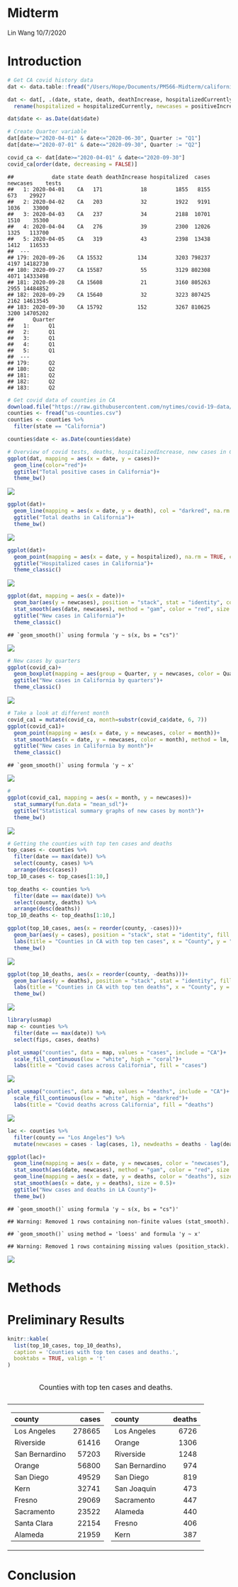Midterm
================
Lin Wang
10/7/2020

# Introduction

``` r
# Get CA covid history data
dat <- data.table::fread("/Users/Hope/Documents/PM566-Midterm/california-history.csv")

dat <- dat[, .(date, state, death, deathIncrease, hospitalizedCurrently, positive, positiveIncrease, totalTestResults)] %>%
  rename(hospitalized = hospitalizedCurrently, newcases = positiveIncrease, cases = positive, tests = totalTestResults)

dat$date <- as.Date(dat$date)

# Create Quarter variable
dat[date>="2020-04-01" & date<="2020-06-30", Quarter := "Q1"]
dat[date>="2020-07-01" & date<="2020-09-30", Quarter := "Q2"]

covid_ca <- dat[date>="2020-04-01" & date<="2020-09-30"] 
covid_ca[order(date, decreasing = FALSE)]
```

    ##            date state death deathIncrease hospitalized  cases newcases    tests
    ##   1: 2020-04-01    CA   171            18         1855   8155      673    29927
    ##   2: 2020-04-02    CA   203            32         1922   9191     1036    33000
    ##   3: 2020-04-03    CA   237            34         2188  10701     1510    35300
    ##   4: 2020-04-04    CA   276            39         2300  12026     1325   113700
    ##   5: 2020-04-05    CA   319            43         2398  13438     1412   116533
    ##  ---                                                                           
    ## 179: 2020-09-26    CA 15532           134         3203 798237     4197 14182730
    ## 180: 2020-09-27    CA 15587            55         3129 802308     4071 14333498
    ## 181: 2020-09-28    CA 15608            21         3160 805263     2955 14484852
    ## 182: 2020-09-29    CA 15640            32         3223 807425     2162 14613545
    ## 183: 2020-09-30    CA 15792           152         3267 810625     3200 14705202
    ##      Quarter
    ##   1:      Q1
    ##   2:      Q1
    ##   3:      Q1
    ##   4:      Q1
    ##   5:      Q1
    ##  ---        
    ## 179:      Q2
    ## 180:      Q2
    ## 181:      Q2
    ## 182:      Q2
    ## 183:      Q2

``` r
# Get covid data of counties in CA
download.file("https://raw.githubusercontent.com/nytimes/covid-19-data/master/us-counties.csv", "us-counties.csv")
counties <- fread("us-counties.csv")
counties <- counties %>%
  filter(state == "California")

counties$date <- as.Date(counties$date)
```

``` r
# Overview of covid tests, deaths, hospitalizedIncrease, new cases in CA
ggplot(dat, mapping = aes(x = date, y = cases))+
  geom_line(color="red")+
  ggtitle("Total positive cases in California")+
  theme_bw()
```

![](README_files/figure-gfm/unnamed-chunk-1-1.png)<!-- -->

``` r
ggplot(dat)+
  geom_line(mapping = aes(x = date, y = death), col = "darkred", na.rm = TRUE)+
  ggtitle("Total deaths in California")+
  theme_bw()
```

![](README_files/figure-gfm/unnamed-chunk-1-2.png)<!-- -->

``` r
ggplot(dat)+
  geom_point(mapping = aes(x = date, y = hospitalized), na.rm = TRUE, col="skyblue", alpha = 0.5)+
  ggtitle("Hospitalized cases in California")+
  theme_classic()
```

![](README_files/figure-gfm/unnamed-chunk-1-3.png)<!-- -->

``` r
ggplot(dat, mapping = aes(x = date))+
  geom_bar(aes(y = newcases), position = "stack", stat = "identity", col="#69b3a2", show.legend = TRUE, na.rm = TRUE)+
  stat_smooth(aes(date, newcases), method = "gam", color = "red", size = 0.5, se = FALSE)+
  ggtitle("New cases in California")+
  theme_classic()
```

    ## `geom_smooth()` using formula 'y ~ s(x, bs = "cs")'

![](README_files/figure-gfm/unnamed-chunk-1-4.png)<!-- -->

``` r
# New cases by quarters
ggplot(covid_ca)+
  geom_boxplot(mapping = aes(group = Quarter, y = newcases, color = Quarter, fill = Quarter, alpha = 0.5))+
  ggtitle("New cases in California by quarters")+
  theme_classic()
```

![](README_files/figure-gfm/unnamed-chunk-2-1.png)<!-- -->

``` r
# Take a look at different month
covid_ca1 = mutate(covid_ca, month=substr(covid_ca$date, 6, 7))
ggplot(covid_ca1)+
  geom_point(mapping = aes(x = date, y = newcases, color = month))+
  stat_smooth(aes(x = date, y = newcases, color = month), method = lm, se = FALSE)+
  ggtitle("New cases in California by month")+
  theme_classic()
```

    ## `geom_smooth()` using formula 'y ~ x'

![](README_files/figure-gfm/unnamed-chunk-2-2.png)<!-- -->

``` r
#
ggplot(covid_ca1, mapping = aes(x = month, y = newcases))+
  stat_summary(fun.data = "mean_sdl")+
  ggtitle("Statistical summary graphs of new cases by month")+
  theme_bw()
```

![](README_files/figure-gfm/unnamed-chunk-2-3.png)<!-- -->

``` r
# Getting the counties with top ten cases and deaths
top_cases <- counties %>%
  filter(date == max(date)) %>%
  select(county, cases) %>%
  arrange(desc(cases))
top_10_cases <- top_cases[1:10,]

top_deaths <- counties %>%
  filter(date == max(date)) %>%
  select(county, deaths) %>%
  arrange(desc(deaths))
top_10_deaths <- top_deaths[1:10,]

ggplot(top_10_cases, aes(x = reorder(county, -cases)))+
  geom_bar(aes(y = cases), position = "stack", stat = "identity", fill = "skyblue")+
  labs(title = "Counties in CA with top ten cases", x = "County", y = "Cases")+
  theme_bw()
```

![](README_files/figure-gfm/unnamed-chunk-3-1.png)<!-- -->

``` r
ggplot(top_10_deaths, aes(x = reorder(county, -deaths)))+
  geom_bar(aes(y = deaths), position = "stack", stat = "identity", fill = "salmon")+
  labs(title = "Counties in CA with top ten deaths", x = "County", y = "Deaths")+
  theme_bw()
```

![](README_files/figure-gfm/unnamed-chunk-3-2.png)<!-- -->

``` r
library(usmap)
map <- counties %>%
  filter(date == max(date)) %>%
  select(fips, cases, deaths)

plot_usmap("counties", data = map, values = "cases", include = "CA")+
  scale_fill_continuous(low = "white", high = "coral")+
  labs(title = "Covid cases across California", fill = "cases")
```

![](README_files/figure-gfm/unnamed-chunk-4-1.png)<!-- -->

``` r
plot_usmap("counties", data = map, values = "deaths", include = "CA")+
  scale_fill_continuous(low = "white", high = "darkred")+
  labs(title = "Covid deaths across California", fill = "deaths")
```

![](README_files/figure-gfm/unnamed-chunk-4-2.png)<!-- -->

``` r
lac <- counties %>%
  filter(county == "Los Angeles") %>%
  mutate(newcases = cases - lag(cases, 1), newdeaths = deaths - lag(deaths, 1))

ggplot(lac)+
  geom_line(mapping = aes(x = date, y = newcases, color = "newcases"), position = "stack", size = 0.7, na.rm = TRUE)+
  stat_smooth(aes(date, newcases), method = "gam", color = "red", size = 0.5, se = FALSE)+
  geom_line(mapping = aes(x = date, y = deaths, color = "deaths"), size = 0.7, na.rm = TRUE)+
  stat_smooth(aes(x = date, y = deaths), size = 0.5)+
  ggtitle("New cases and deaths in LA County")+
  theme_bw()
```

    ## `geom_smooth()` using formula 'y ~ s(x, bs = "cs")'

    ## Warning: Removed 1 rows containing non-finite values (stat_smooth).

    ## `geom_smooth()` using method = 'loess' and formula 'y ~ x'

    ## Warning: Removed 1 rows containing missing values (position_stack).

![](README_files/figure-gfm/Los%20Angeles%20County-1.png)<!-- -->

# Methods

# Preliminary Results

``` r
knitr::kable(
  list(top_10_cases, top_10_deaths),
  caption = 'Counties with top ten cases and deaths.',
  booktabs = TRUE, valign = 't'
)
```

<table class="kable_wrapper">

<caption>

Counties with top ten cases and deaths.

</caption>

<tbody>

<tr>

<td>

| county         |  cases |
| :------------- | -----: |
| Los Angeles    | 278665 |
| Riverside      |  61416 |
| San Bernardino |  57203 |
| Orange         |  56800 |
| San Diego      |  49529 |
| Kern           |  32741 |
| Fresno         |  29069 |
| Sacramento     |  23522 |
| Santa Clara    |  22154 |
| Alameda        |  21959 |

</td>

<td>

| county         | deaths |
| :------------- | -----: |
| Los Angeles    |   6726 |
| Orange         |   1306 |
| Riverside      |   1248 |
| San Bernardino |    974 |
| San Diego      |    819 |
| San Joaquin    |    473 |
| Sacramento     |    447 |
| Alameda        |    440 |
| Fresno         |    406 |
| Kern           |    387 |

</td>

</tr>

</tbody>

</table>

# Conclusion
